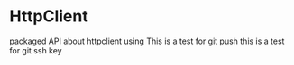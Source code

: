 # HttpClient
packaged API about httpclient using
This is a test for git push
this is a test for git ssh key

